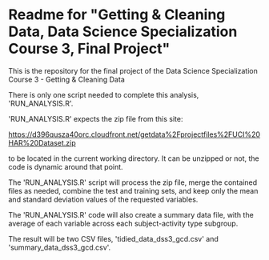 # Readme for "Getting & Cleaning Data, Data Science Specialization Course 3, Final Project"

This is the repository for the final project of the Data Science Specialization Course 3 - Getting & Cleaning Data

There is only one script needed to complete this analysis, 'RUN_ANALYSIS.R'.

'RUN_ANALYSIS.R' expects the zip file from this site:

https://d396qusza40orc.cloudfront.net/getdata%2Fprojectfiles%2FUCI%20HAR%20Dataset.zip

to be located in the current working directory. It can be unzipped or not, the code is dynamic around that point.

The 'RUN_ANALYSIS.R' script will process the zip file, merge the contained files as needed, combine the test and training sets, and keep only the mean and standard deviation values of the requested variables.

The 'RUN_ANALYSIS.R' code will also create a summary data file, with the average of each variable across each subject-activity type subgroup.

The result will be two CSV files, 'tidied_data_dss3_gcd.csv' and 'summary_data_dss3_gcd.csv'.
